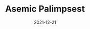 ---
weight: 1
images:
- https://live.staticflickr.com/65535/52644029945_a2e0f4cb6f_b_d.jpg
title: Asemic Palimpsest
date: 2021-12-21
tags:
- archive # all posts
- work
- genart
---